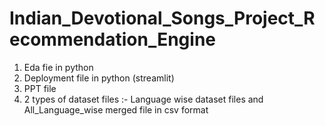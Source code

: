 # Indian_Devotional_Songs_Project_Recommendation_Engine

1. Eda fie in python
2. Deployment file in python (streamlit)
3. PPT file
4. 2 types of dataset files :- Language wise dataset files and All_Language_wise merged file in csv format
